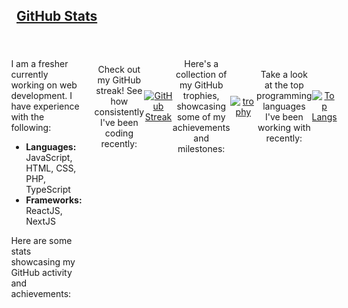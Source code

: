 <h2 id="github-stats" dir="auto">
  
  <a class="heading-link d-flex" href="#github-stats">GitHub Stats</a>
  
</h2>

<div id="github-stats" style="padding: 20px; display: flex; justify-content: center; align-items: flex-start;">
  
  <div style=" text-align: left; margin-right: 20px;">
    <p>I am a fresher currently working on web development. I have experience with the following:</p>
    <ul>
      <li><strong>Languages:</strong> JavaScript, HTML, CSS, PHP, TypeScript</li>
      <li><strong>Frameworks:</strong> ReactJS, NextJS</li>
    </ul>
    <p>Here are some stats showcasing my GitHub activity and achievements:</p>
  </div>

  <div style=" display: flex; justify-content: center; align-items: center; text-align: center;">
    
  <!-- GitHub Streak -->
  <p>Check out my GitHub streak! See how consistently I've been coding recently:</p>
  
  [![GitHub Streak](https://streak-stats.demolab.com?user=Abhinavv9258&theme=flat)](https://github.com/Abhinavv9258/Abhinavv9258)

  <!-- GitHub Trophies -->
  <p>Here's a collection of my GitHub trophies, showcasing some of my achievements and milestones:</p>

  [![trophy](https://github-profile-trophy.vercel.app/?username=Abhinavv9258&theme=flat)](https://github.com/Abhinavv9258/Abhinavv9258)

  <!-- Top Languages -->
  <p>Take a look at the top programming languages I've been working with recently:</p>
  
  [![Top Langs](https://github-readme-stats.vercel.app/api/top-langs/?username=Abhinavv9258&hide_progress=true&langs_count=7)](https://github.com/Abhinavv9258/Abhinavv9258)
  
  </div>

</div>

